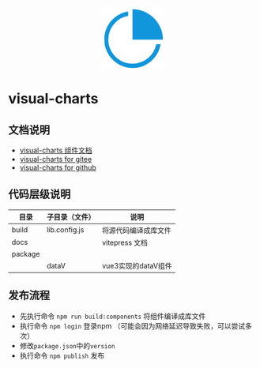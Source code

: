 <p align="center">
<img src="public/visual128.png" alt="mark text" width="128" height="128">
</p>

# visual-charts

## 文档说明

- [visual-charts 组件文档](https://visualcharts.vercel.app/)
- [visual-charts for gitee](https://gitee.com/modify_lzq/visualCharts.git)
- [visual-charts for github](https://github.com/lizuoqun/visualCharts.git)

## 代码层级说明

| 目录      | 子目录（文件）       | 说明             |
|---------|---------------|----------------|
| build   | lib.config.js | 将源代码编译成库文件     |
| docs    |               | vitepress 文档   |
| package |               |                |
|         | dataV         | vue3实现的dataV组件 |

## 发布流程

- 先执行命令 `npm run build:components` 将组件编译成库文件
- 执行命令 `npm login` 登录npm （可能会因为网络延迟导致失败，可以尝试多次）
- 修改`package.json`中的`version`
- 执行命令 `npm publish` 发布